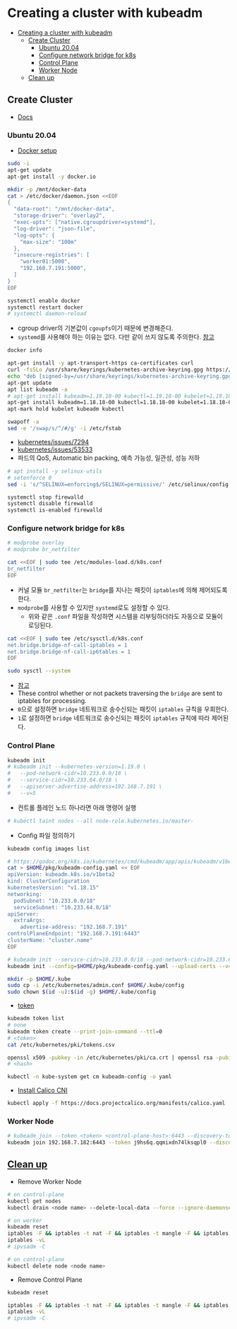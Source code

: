 # Creating a cluster with kubeadm

- [Creating a cluster with kubeadm](#creating-a-cluster-with-kubeadm)
  - [Create Cluster](#create-cluster)
    - [Ubuntu 20.04](#ubuntu-2004)
    - [Configure network bridge for k8s](#configure-network-bridge-for-k8s)
    - [Control Plane](#control-plane)
    - [Worker Node](#worker-node)
  - [Clean up](#clean-up)

## Create Cluster

- [Docs](https://kubernetes.io/docs/setup/production-environment/tools/kubeadm/create-cluster-kubeadm/)

### Ubuntu 20.04

- [Docker setup](https://kubernetes.io/docs/setup/production-environment/container-runtimes/#docker)

```bash
sudo -i
apt-get update
apt-get install -y docker.io
```

```bash
mkdir -p /mnt/docker-data
cat > /etc/docker/daemon.json <<EOF
{
  "data-root": "/mnt/docker-data",
  "storage-driver": "overlay2",
  "exec-opts": ["native.cgroupdriver=systemd"],
  "log-driver": "json-file",
  "log-opts": {
    "max-size": "100m"
  },
  "insecure-registries": [
    "worker01:5000",
    "192.168.7.191:5000",
  ]
}
EOF

systemctl enable docker
systemctl restart docker
# systemctl daemon-reload
```

- cgroup driver의 기본값이 `cgoupfs`이기 때문에 변경해준다.
- `systemd`를 사용해야 하는 이유는 없다. 다만 같이 쓰지 않도록 주의한다. [참고](https://tech.kakao.com/2020/06/29/cgroup-driver/)

```bash
docker info
```

```bash
apt-get install -y apt-transport-https ca-certificates curl
curl -fsSLo /usr/share/keyrings/kubernetes-archive-keyring.gpg https://packages.cloud.google.com/apt/doc/apt-key.gpg
echo "deb [signed-by=/usr/share/keyrings/kubernetes-archive-keyring.gpg] https://apt.kubernetes.io/ kubernetes-xenial main" | sudo tee /etc/apt/sources.list.d/kubernetes.list
apt-get update
apt list kubeadm -a
# apt-get install kubeadm=1.19.10-00 kubectl=1.19.10-00 kubelet=1.19.10-00
apt-get install kubeadm=1.18.18-00 kubectl=1.18.18-00 kubelet=1.18.18-00
apt-mark hold kubelet kubeadm kubectl
```

```bash
swapoff -a
sed -e '/swap/s/^/#/g' -i /etc/fstab
```

- [kubernetes/issues/7294](https://github.com/kubernetes/kubernetes/issues/7294)
- [kubernetes/issues/53533](https://github.com/kubernetes/kubernetes/issues/53533)
- 파드의 QoS, Automatic bin packing, 예측 가능성, 일관성, 성능 저하

```bash
# apt install -y selinux-utils
# setenforce 0
sed -i 's/^SELINUX=enforcing$/SELINUX=permissive/' /etc/selinux/config
```

```bash
systemctl stop firewalld
systemctl disable firewalld
systemctl is-enabled firewalld
```

### Configure network bridge for k8s

```bash
# modprobe overlay
# modprobe br_netfilter

cat <<EOF | sudo tee /etc/modules-load.d/k8s.conf
br_netfilter
EOF
```

- 커널 모듈 `br_netfilter`는 `bridge`를 지나는 패킷이 `iptables`에 의해 제어되도록 한다.
- `modprobe`를 사용할 수 있지만 `systemd`로도 설정할 수 있다.
  - 위와 같은 `.conf` 파일을 작성하면 시스템을 리부팅하더라도 자동으로 모듈이 로딩된다.

```bash
cat <<EOF | sudo tee /etc/sysctl.d/k8s.conf
net.bridge.bridge-nf-call-iptables = 1
net.bridge.bridge-nf-call-ip6tables = 1
EOF

sudo sysctl --system
```

- [참고](https://wiki.libvirt.org/page/Net.bridge.bridge-nf-call_and_sysctl.conf)
- These control whether or not packets traversing the `bridge` are sent to iptables for processing.
- `0`으로 설정하면 `bridge` 네트워크로 송수신되는 패킷이 `iptables` 규칙을 우회한다.
- `1`로 설정하면 `bridge` 네트워크로 송수신되는 패킷이 `iptables` 규칙에 따라 제어된다.

### Control Plane

```bash
kubeadm init
# kubeadm init --kubernetes-version=1.19.0 \
#   --pod-network-cidr=10.233.0.0/18 \
#   --service-cidr=10.233.64.0/18 \
#   --apiserver-advertise-address=192.168.7.191 \
#   --v=5
```

- 컨트롤 플레인 노드 하나라면 아래 명령어 실행

```bash
# kubectl taint nodes --all node-role.kubernetes.io/master-
```

- Config 파일 정의하기

```bash
kubeadm config images list

# https://godoc.org/k8s.io/kubernetes/cmd/kubeadm/app/apis/kubeadm/v1beta2#ClusterConfiguration
cat > $HOME/pkg/kubeadm-config.yaml << EOF
apiVersion: kubeadm.k8s.io/v1beta2
kind: ClusterConfiguration
kubernetesVersion: "v1.18.15"
networking:
  podSubnet: "10.233.0.0/18"
  serviceSubnet: "10.233.64.0/18"
apiServer:
  extraArgs:
    advertise-address: "192.168.7.191"
controlPlaneEndpoint: "192.168.7.191:6443" 
clusterName: "cluster.name"
EOF

# kubeadm init --service-cidr=10.233.0.0/18 --pod-network-cidr=10.233.64.0/18 --apiserver-advertise-address=192.168.7.191 --kubernetes-version=1.18.15 --v=5
kubeadm init --config=$HOME/pkg/kubeadm-config.yaml --upload-certs --v=5

mkdir -p $HOME/.kube
sudo cp -i /etc/kubernetes/admin.conf $HOME/.kube/config
sudo chown $(id -u):$(id -g) $HOME/.kube/config
```

- [token](https://kubernetes.io/docs/reference/setup-tools/kubeadm/kubeadm-token/)

```bash
kubeadm token list
# none
kubeadm token create --print-join-command --ttl=0
# <token>
cat /etc/kubernetes/pki/tokens.csv
```

```bash
openssl x509 -pubkey -in /etc/kubernetes/pki/ca.crt | openssl rsa -pubin -outform der 2>/dev/null | openssl dgst -sha256 -hex | sed 's/^.* //'
# <hash>
```

```bash
kubectl -n kube-system get cm kubeadm-config -o yaml
```

- [Install Calico CNI](https://docs.projectcalico.org/getting-started/kubernetes/self-managed-onprem/onpremises)

```bash
kubectl apply -f https://docs.projectcalico.org/manifests/calico.yaml
```

### Worker Node

```bash
# kubeadm join --token <token> <control-plane-host>:6443 --discovery-token-ca-cert-hash sha256:<hash>
kubeadm join 192.168.7.182:6443 --token j9hs6q.qqmixdn74lksqpl0 --discovery-token-ca-cert-hash sha256:3c18620c7b79f2c90a9268ea0c322536fa0b4c8b4bb5b0f34fb702b321436585
```

## [Clean up](https://kubernetes.io/docs/setup/production-environment/tools/kubeadm/create-cluster-kubeadm/#tear-down)

- Remove Worker Node

```bash
# on control-plane
kubectl get nodes
kubectl drain <node name> --delete-local-data --force --ignore-daemonsets
```

```bash
# on worker
kubeadm reset
iptables -F && iptables -t nat -F && iptables -t mangle -F && iptables -X
iptables -vL
# ipvsadm -C
```

```bash
# on control-plane
kubectl delete node <node name>
```

- Remove Control Plane

```bash
kubeadm reset
```

```bash
iptables -F && iptables -t nat -F && iptables -t mangle -F && iptables -X
iptables -vL
# ipvsadm -C
```
